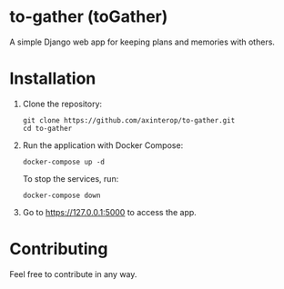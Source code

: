# to-gather (toGather)

A simple Django web app for keeping plans and memories with others.

# Installation

1. Clone the repository:

    ```
    git clone https://github.com/axinterop/to-gather.git
    cd to-gather
    ```

2. Run the application with Docker Compose:

    ```
    docker-compose up -d
    ```

    To stop the services, run:

    ```
    docker-compose down
    ```

3. Go to https://127.0.0.1:5000 to access the app.

# Contributing

Feel free to contribute in any way.

